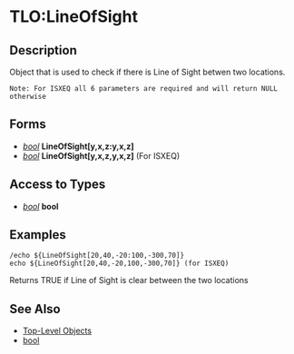 # TLO:LineOfSight

## Description

Object that is used to check if there is Line of Sight betwen two locations.

`Note: For ISXEQ all 6 parameters are required and will return NULL otherwise`

## Forms

* [_bool_](../data-types/datatype-bool.md) **LineOfSight\[**y,x,z:y,x,z**\]**
* [_bool_](../data-types/datatype-bool.md) **LineOfSight\[**y,x,z,y,x,z**\]** \(For ISXEQ\)

## Access to Types

* [_bool_](../data-types/datatype-bool.md) **bool**

## Examples

`/echo ${LineOfSight[20,40,-20:100,-300,70]}`  
`echo ${LineOfSight[20,40,-20,100,-300,70]} (for ISXEQ)`

Returns TRUE if Line of Sight is clear between the two locations

## See Also

* [Top-Level Objects](./)
* [bool](../data-types/datatype-bool.md)

